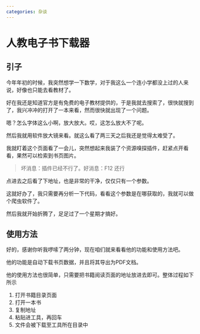 ```yaml
---
categories: 杂谈
---
```


# 人教电子书下载器

## 引子

今年年初的时候，我突然想学一下数学，对于我这么一个连小学都没上过的人来说，好像也只能去看教材了。

好在我还是知道官方是有免费的电子教材提供的，于是我就去搜索了，很快就搜到了，我兴冲冲的打开了一本来看，然而很快就出现了一个问题。

嗯？怎么字体这么小啊，放大放大。哎，这怎么放大不了呢。

然后我就用软件放大镜来看。就这么看了两三天之后我还是觉得太难受了。

我就盯着这个页面看了一会儿，突然想起来我装了个资源嗅探插件，赶紧点开看看，果然可以检索到书页图片。

> 坏消息：插件已经不行了。好消息：F12 还行

点进去之后看了下地址，也是非常的干净，仅仅只有一个参数。

这就好办了，我只需要再分析一下代码，看看这个参数是在哪获取的，我就可以做个爬虫软件了。

然后我就开始折腾了，足足过了一个星期才搞好。

## 使用方法

好的，感谢你听我啰嗦了两分钟，现在咱们就来看看他的功能和使用方法吧。

他的功能是自动下载书页数据，并且将其导出为PDF文档。

他的使用方法也很简单，只需要把书籍阅读页面的地址放进去即可。整体过程如下所示

1. 打开书籍目录页面
2. 打开一本书
3. 复制地址
4. 粘贴进工具，再回车
5. 文件会被下载至工具所在目录中
